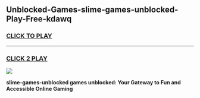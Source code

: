 
## Unblocked-Games-slime-games-unblocked-Play-Free-kdawq
<h3>
<a href="https://premium76.site?title=slime-games-unblocked&ref=24M">CLICK TO PLAY</a></h3>
<hr>

<h3>
<a href="https://premium76.site?title=slime-games-unblocked&ref=24M">CLICK 2 PLAY</a>
  
</h3>

<a href="https://premium76.site?title=slime-games-unblocked&ref=24M"><img src="https://clearcache.store/games.png"></a>


**slime-games-unblocked games unblocked: Your Gateway to Fun and Accessible Online Gaming**
